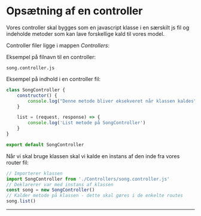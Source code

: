 # Opsætning af en controller
Vores controller skal bygges som en javascript klasse i en særskilt js fil og indeholde metoder som kan lave forskellige kald til vores model.

Controller filer ligge i mappen *Controllers*:

Eksempel på filnavn til en controller:
```
song.controller.js
```
Eksempel på indhold i en controller fil:
```js
class SongController {
	constructor() {
		console.log("Denne metode bliver eksekveret når klassen kaldes");
	}

	list = (request, response) => {
		console.log('List metode på SongController')
	}
}

export default SongController
```
Når vi skal bruge klassen skal vi kalde en instans af den inde fra vores router fil:
```js
// Importerer klassen 
import SongController from './Controllers/song.controller.js'
// Deklarerer var med instans af klassen 
const song = new SongController()
// Kalder metode på klassen - dette skal gøres i de enkelte routes
song.list()
```
___